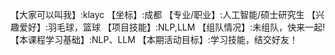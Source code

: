 【大家可以叫我】:klayc
【坐标】:成都
【专业/职业】:人工智能/硕士研究生
【兴趣爱好】:羽毛球，篮球
【项目技能】:NLP,LLM
【组队情况】:未组队，快来一起!
【本课程学习基础】:NLP、LLM
【本期活动目标】:学习技能，结交好友！
